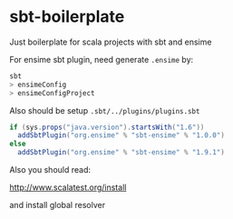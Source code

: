 # sbt-boilerplate
Just boilerplate for scala projects with sbt and ensime

For ensime sbt plugin, need generate `.ensime` by:
```bash
sbt
> ensimeConfig
> ensimeConfigProject
```

Also should be setup `.sbt/../plugins/plugins.sbt`

```scala
if (sys.props("java.version").startsWith("1.6"))
  addSbtPlugin("org.ensime" % "sbt-ensime" % "1.0.0")
else
  addSbtPlugin("org.ensime" % "sbt-ensime" % "1.9.1")
```

Also you should read:

http://www.scalatest.org/install

and install global resolver
